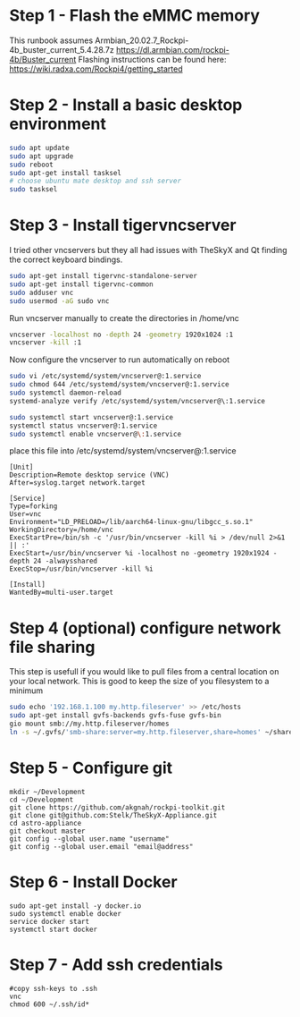 # Step 1 - Flash the eMMC memory
This runbook assumes Armbian_20.02.7_Rockpi-4b_buster_current_5.4.28.7z
https://dl.armbian.com/rockpi-4b/Buster_current
Flashing instructions can be found here: https://wiki.radxa.com/Rockpi4/getting_started 


# Step 2 - Install a basic desktop environment
````bash
sudo apt update
sudo apt upgrade
sudo reboot
sudo apt-get install tasksel
# choose ubuntu mate desktop and ssh server
sudo tasksel 
````

# Step 3 - Install tigervncserver
I tried other vncservers but they all had issues with TheSkyX and Qt finding the correct keyboard bindings.  
````bash
sudo apt-get install tigervnc-standalone-server
sudo apt-get install tigervnc-common
sudo adduser vnc
sudo usermod -aG sudo vnc
````
Run vncserver manually to create the directories in /home/vnc
````bash
vncserver -localhost no -depth 24 -geometry 1920x1024 :1 
vncserver -kill :1 
````
Now configure the vncserver to run automatically on reboot
````bash
sudo vi /etc/systemd/system/vncserver@:1.service
sudo chmod 644 /etc/systemd/system/vncserver@:1.service
sudo systemctl daemon-reload
systemd-analyze verify /etc/systemd/system/vncserver@\:1.service

sudo systemctl start vncserver@:1.service
systemctl status vncserver@:1.service
sudo systemctl enable vncserver@\:1.service
````
place this file into /etc/systemd/system/vncserver@\:1.service
````
[Unit]
Description=Remote desktop service (VNC)
After=syslog.target network.target

[Service]
Type=forking
User=vnc
Environment="LD_PRELOAD=/lib/aarch64-linux-gnu/libgcc_s.so.1"
WorkingDirectory=/home/vnc
ExecStartPre=/bin/sh -c '/usr/bin/vncserver -kill %i > /dev/null 2>&1 || :'
ExecStart=/usr/bin/vncserver %i -localhost no -geometry 1920x1924 -depth 24 -alwaysshared
ExecStop=/usr/bin/vncserver -kill %i

[Install]
WantedBy=multi-user.target

````


# Step 4 (optional) configure network file sharing 
This step is usefull if you would like to pull files from a central location on your local network.  This is good to keep the size of you filesystem to a minimum

````bash
sudo echo '192.168.1.100 my.http.fileserver' >> /etc/hosts
sudo apt-get install gvfs-backends gvfs-fuse gvfs-bin
gio mount smb://my.http.fileserver/homes
ln -s ~/.gvfs/'smb-share:server=my.http.fileserver,share=homes' ~/share
````





# Step 5 - Configure git

````
mkdir ~/Development
cd ~/Development
git clone https://github.com/akgnah/rockpi-toolkit.git
git clone git@github.com:Stelk/TheSkyX-Appliance.git
cd astro-appliance
git checkout master
git config --global user.name "username"
git config --global user.email "email@address"
````

# Step 6 - Install Docker 

````
sudo apt-get install -y docker.io
sudo systemctl enable docker
service docker start
systemctl start docker
````

# Step 7 - Add ssh credentials

````
#copy ssh-keys to .ssh
vnc
chmod 600 ~/.ssh/id*
````
